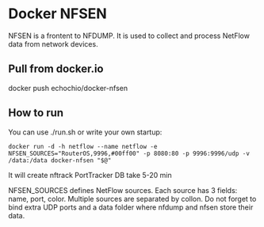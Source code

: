 Docker NFSEN
============

NFSEN is a frontent to NFDUMP. It is used to collect and process NetFlow data from network devices.

Pull from docker.io
----------

 docker push echochio/docker-nfsen


How to run
----------

You can use ./run.sh or write your own startup:

	docker run -d -h netflow --name netflow -e NFSEN_SOURCES="RouterOS,9996,#00ff00" -p 8080:80 -p 9996:9996/udp -v /data:/data docker-nfsen "$@"

It will create nftrack PortTracker DB take 5-20 min

NFSEN_SOURCES defines NetFlow sources.
Each source has 3 fields: name, port, color. Multiple sources are separated by collon.
Do not forget to bind extra UDP ports and a data folder where nfdump and nfsen store their data.
